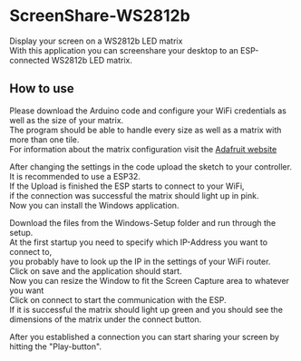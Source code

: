 # ScreenShare-WS2812b
Display your screen on a WS2812b LED matrix<br />
With this application you can screenshare your desktop to an ESP-connected WS2812b LED matrix.

## How to use

Please download the Arduino code and configure your WiFi credentials as well as the size of your matrix.<br />
The program should be able to handle every size as well as a matrix with more than one tile.<br />
For information about the matrix configuration visit the [Adafruit website](https://learn.adafruit.com/adafruit-neopixel-uberguide/neomatrix-library)

After changing the settings in the code upload the sketch to your controller.<br />
It is recommended to use a ESP32.<br />
If the Upload is finished the ESP starts to connect to your WiFi,<br />
if the connection was successful the matrix should light up in pink.<br />
Now you can install the Windows application.

Download the files from the Windows-Setup folder and run through the setup.<br />
At the first startup you need to specify which IP-Address you want to connect to,<br />
you probably have to look up the IP in the settings of your WiFi router.<br />
Click on save and the application should start.<br />
Now you can resize the Window to fit the Screen Capture area to whatever you want<br />
Click on connect to start the communication with the ESP.<br />
If it is successful the matrix should light up green and you should see the dimensions of the matrix under the connect button.

After you established a connection you can start sharing your screen by hitting the "Play-button".
